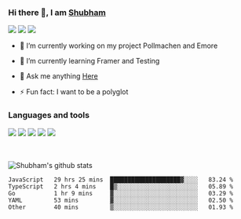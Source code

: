 ### Hi there 👋, I am <a href="https://shubhski.dev/" target="_blank">Shubham</a>

<a href="https://twitter.com/shubhski" target="_blank"><img src="https://img.icons8.com/color/48/000000/twitter.png"/></a>
<a href="https://www.linkedin.com/in/shubhski/" target="_blank"><img src="https://img.icons8.com/fluent/48/000000/linkedin.png"/></a>
<a href="mailto:shubham88ingh@gmail.com"><img src="https://img.icons8.com/ios/48/000000/important-mail.png"/></a>

- 🔭 I’m currently working on  my project Pollmachen and Emore
- 🌱 I’m currently learning Framer and Testing 

- 💬 Ask me anything [Here](https://github.com/shubhsk88/shubhsk88/issues)
- ⚡ Fun fact: I want to be a polyglot 

### Languages and tools


<div>
<img src="https://img.icons8.com/plasticine/48/000000/react.png"/>
<img src="https://img.icons8.com/color/48/000000/graphql.png"/>
<img src="https://img.icons8.com/color/48/000000/javascript.png"/>
<img src="https://img.icons8.com/color/48/000000/mongodb.png"/>
<img src="https://img.icons8.com/color/48/000000/nodejs.png"/>
</div>
<br/>
<br/>


![Shubham's github stats](https://github-readme-stats.vercel.app/api?username=shubhsk88&count_private=true&theme=theme=radical)

<!--START_SECTION:waka-->
```text
JavaScript   29 hrs 25 mins  ████████████████████▓░░░░   83.24 % 
TypeScript   2 hrs 4 mins    █▒░░░░░░░░░░░░░░░░░░░░░░░   05.89 % 
Go           1 hr 9 mins     ▓░░░░░░░░░░░░░░░░░░░░░░░░   03.29 % 
YAML         53 mins         ▓░░░░░░░░░░░░░░░░░░░░░░░░   02.50 % 
Other        40 mins         ▒░░░░░░░░░░░░░░░░░░░░░░░░   01.93 % 
```
<!--END_SECTION:waka-->



